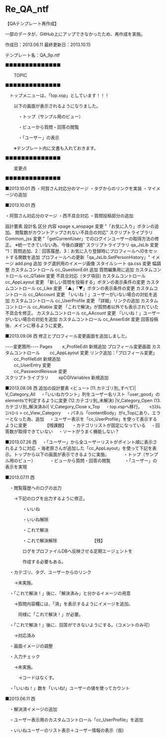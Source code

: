 ﻿Re_QA_ntf
=========

【QAテンプレート再作成】

一部のデータが、GitHub上にアップできなかったため、再作成を実施。

作成日：2013.06.11
最終更新日：2013.10.15

テンプレート名：QA_9p.ntf

■■■■■■■■■■■■■■

　　TOPIC

■■■■■■■■■■■■■■


　トップメニューは、「top.xsp」としています！！！


　　以下の画面が表示されるようになりました。

　　　・トップ（サンプル用のビュー）

　　　・ビューから質問・回答の閲覧

　　　・「ユーザー」の表示

　　※テンプレート内に文書も入れておきます。


■■■■■■■■■■■■■■

　　変更点

■■■■■■■■■■■■■■

■2013.10.01 西
・阿賀さん対応分のマージ
・タグからのリンクを実装
・マイメージの追加

■2013.10.01 西

・阿賀さん対応分のマージ
・西不具合対応
・質問投稿部分の追加


設計要素	設計名	区分	内容
xpage	x_anspage	変更	"「お気に入り」ボタンの追加。
閲覧数がカウントアップされない不具合の対応"
スクリプトライブラリ	Common_jss	変更	"「getCurrentUser」でのログインユーザーの取得方法の修正。
※統一できていない為、今後の課題"
スクリプトライブラリ	qa_JsLib	変更	"1：質問追加、2：回答履歴、3：お気に入り登録時にプロフィールへIDをセットする関数を追加
プロフィールへの更新「qa_JsLib.SetPersonHistory」"
イメージ	add.png	追加	タグ選択用のイメージ画像
スタイルシート	qa.css	変更	幅調整
カスタムコントロール	cc_QuestionEdit	追加	質問編集用に追加
カスタムコントロール	cc_QTable	変更	不具合対応（タグ項目)
カスタムコントロール	cc_AppLayout	変更	「新しい質問を投稿する」ボタンの表示条件の変更
カスタムコントロール	cc_Like	変更	「▲」「▼」ボタンの表示条件の変更
カスタムコントロール	cc_QAccount	変更	「いいね！」ユーザーがいない場合の対処を追加
カスタムコントロール	cc_UserProfile	変更	「詳細」リンクの追加
カスタムコントロール	cc_Atable	変更	「これで解決」が質問者以外でも表示されていた不具合を修正。
カスタムコントロール	cc_AAcount	変更	「いいね！」ユーザーがいない場合の対処を追加
カスタムコントロール	cc_AnserEdit	変更	回答投稿後、メインに移るように変更。



■2013.09.06 西
修正とプロフィール変更画面を追加しました。

----変更箇所----
 Pages
　　x_ProfileEdit	新規追加	プロフィール変更画面
 カスタムコントロール
　　cc_AppLayout	変更	リンク追加：「プロフィール変更」
　　cc_ProfileEdit	新規追加	
　　cc_UserEntry	変更	
　　cc_PasswordReissue	変更	
 スクリプトライブラリ	
　　xpCGIVariables	新規追加
　　
　　

■2013.08.08 西
追加の設計要素 
<ビュー>
(11.カテゴリ別_すべて)| V_Category_All 
　・「いいねカウント」列をユーザー名リスト「user_good」のelementsで判定するように変更
(12.カテゴリ別_未解決) |V_Category_Open 
(13.カテゴリ別_解決済み)| V_Category_Close 
<XPage >
x_Top 
　・top.xspへ移行。
　
<ｶｽﾀﾑｺﾝﾄﾛｰﾙ >
cc_View_Category
　・パネル「contentBody」がx_Topにあり、エラーとなった為、追加
　・ユーザー表示を「cc_UserProfile」を使って表示するように変更
　
　
　
【残課題】
　・カテゴリリストが固定になっている
　・回答数が取得できていない
　・ソートがうまく機能しない？
　
　　

■2013.07.26 西
　・「ユーザー」から全ユーザーリストがポイント順に表示されるように対応
  ・海老原さんが追加した「cc_AppLayout」を使って下記を表示。トップから以下の画面が表示できるように実施。
　　　・トップ（サンプル用のビュー）
　　　・ビューから質問・回答の閲覧
　　　・「ユーザー」の表示を実現

■2013.07.11 西



　・閲覧履歴へのログの出力


　　→下記のログを出力するように修正。

　　　　・いいね

　　　　・いいね解除

　　　　・これで解決

　　　　・これで解決解除
　　　　
　　　　【残】

　　　　ログをプロファイルDBへ反映させる定期エージェントを

　　　　作成する必要もある。



　・カテゴリ、タグ、ユーザーからのリンク

　　→未実施。




　・「これで解決！」後に、「解決済み」と分かるイメージの用意

　　→質問内容欄には、「済」を表示するようにイメージを追加。

　　　同様に「これで解決！」が必要。


　・「これで解決！」後に、回答ができないようにする。（コメントのみ可）

　　→対応済み

　・画面イメージの調整

　・入力チェック

　　→未実施。

　　　→コードはなくす。

　・「いいね！」数を「いいね!」ユーザーの値を使ってカウント


■2013.06.11 西

　・解決済イメージの追加

　・ユーザー表示用のカスタムコントロール「cc_UserProfile」を追加

　・いいねユーザーのリスト表示＋ユーザー情報の表示（仮)
